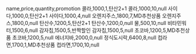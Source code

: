 name,price,quantity,promotion
콜라,1000,1,탄산2+1
콜라,1000,10,null
사이다,1000,0,탄산2+1
사이다,1000,4,null
오렌지주스,1800,7,MD추천상품
오렌지주스,1800,0,null
탄산수,1200,5,탄산2+1
탄산수,1200,0,null
물,500,10,null
비타민워터,1500,6,null
감자칩,1500,5,반짝할인
감자칩,1500,5,null
초코바,1200,5,MD추천상품
초코바,1200,5,null
에너지바,2000,0,null
정식도시락,6400,8,null
컵라면,1700,1,MD추천상품
컵라면,1700,10,null
